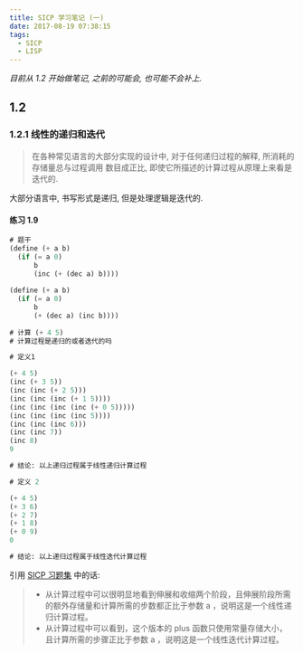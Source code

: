 ```yaml
---
title: SICP 学习笔记 (一)
date: 2017-08-19 07:38:15
tags:
  - SICP
  - LISP
---
```


_目前从 1.2 开始做笔记, 之前的可能会, 也可能不会补上._

## 1.2

### 1.2.1 线性的递归和迭代

> 在各种常见语言的大部分实现的设计中, 对于任何递归过程的解释, 所消耗的存储量总与过程调用 数目成正比, 即使它所描述的计算过程从原理上来看是迭代的.

大部分语言中, 书写形式是递归, 但是处理逻辑是迭代的.

#### 练习 1.9

```lisp
# 题干
(define (+ a b)
  (if (= a 0)
      b
      (inc (+ (dec a) b))))
      
(define (+ a b)
  (if (= a 0)
      b
      (+ (dec a) (inc b))))
      
# 计算 (+ 4 5)
# 计算过程是递归的或者迭代的吗
```

```lisp
# 定义1

(+ 4 5)
(inc (+ 3 5))
(inc (inc (+ 2 5)))
(inc (inc (inc (+ 1 5))))
(inc (inc (inc (inc (+ 0 5)))))
(inc (inc (inc (inc 5))))
(inc (inc (inc 6)))
(inc (inc 7))
(inc 8)
9

# 结论: 以上递归过程属于线性递归计算过程

# 定义 2

(+ 4 5)
(+ 3 6)
(+ 2 7)
(+ 1 8)
(+ 0 9)
0

# 结论: 以上递归过程属于线性迭代计算过程
```

引用 [SICP 习题集](http://sicp.readthedocs.io/en/latest/chp1/9.html) 中的话:

> * 从计算过程中可以很明显地看到伸展和收缩两个阶段，且伸展阶段所需的额外存储量和计算所需的步数都正比于参数 a ，说明这是一个线性递归计算过程。
> * 从计算过程中可以看到，这个版本的 plus 函数只使用常量存储大小，且计算所需的步骤正比于参数 a ，说明这是一个线性迭代计算过程。